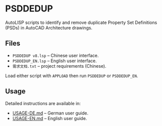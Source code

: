# PSDDEDUP

AutoLISP scripts to identify and remove duplicate Property Set Definitions (PSDs) in AutoCAD Architecture drawings.

## Files

- `PSDDEDUP v8.lsp` – Chinese user interface.
- `PSDDEDUP_EN.lsp` – English user interface.
- `需求文档.txt` – project requirements (Chinese).

Load either script with `APPLOAD` then run `PSDDEDUP` or `PSDDEDUP_EN`.

## Usage
Detailed instructions are available in:

- [USAGE-DE.md](USAGE-DE.md) – German user guide.
- [USAGE-EN.md](USAGE-EN.md) – English user guide.
